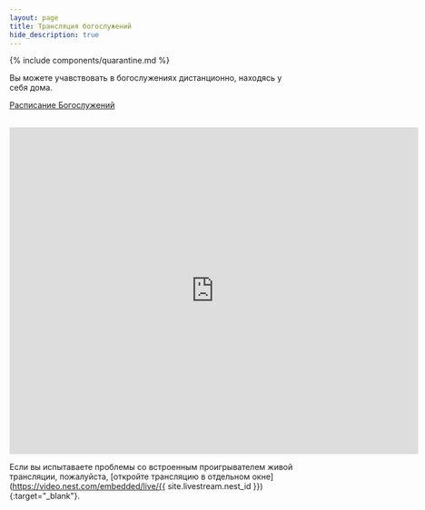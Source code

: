 ```yaml
---
layout: page
title: Трансляция богослужений
hide_description: true
---
```


{% include components/quarantine.md %}

Вы можете учавствовать в богослужениях дистанционно, находясь у себя дома.

[Расписание Богослужений](/schedule/)
<br /><br />
<iframe allowfullscreen webkitallowfullscreen mozallowfullscreen src="https://video.nest.com/embedded/live/{{ site.livestream.nest_id }}?autoplay=0" frameborder="0" width="720" height="576"></iframe>

Если вы испытаваете проблемы со встроенным проигрывателем живой трансляции, пожалуйста, [откройте трансляцию в отдельном окне](https://video.nest.com/embedded/live/{{ site.livestream.nest_id }}){:target="_blank"}.
